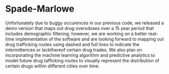 # Spade-Marlowe
Unfortunately due to buggy occurences in our previous code, we released a demo version that maps out drug oversdoses over a 15 year period that includes demographic filtering; however, we are working on a better real-time implementation of the software and are looking forward to mapping out drug trafficking routes using dashed and full lines to indicate the intermittences or lackthereof certain drug trades. 
We also plan on incorporating the machine learning algorithm and predictive analytics to model future drug tafficking routes to visually represent the distribution of certain drugs within different cities over time.
